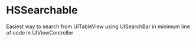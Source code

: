 # HSSearchable
Easiest way to search from UITableView using UISearchBar in minimum line of code in UIViewController
